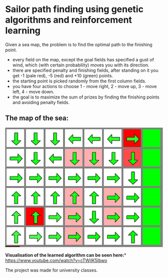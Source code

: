 # Sailor path finding using genetic algorithms and reinforcement learning

Given a sea map, the problem is to find the optimal path to the finishing point.
- every field on the map, except the goal fields has specified a gust of wind, which (with certain probability) moves you with its direction.
- there are specified penalty and finishing fields, after standing on it you get -1 (pale red), -5 (red) and +10 (green) points.
- the starting point is picked randomly from the first column fields.
- you have four actions to choose 1 - move right, 2 - move up, 3 - move left, 4 - move down.
- the goal is to maximize the sum of prizes by finding the finishing points and avoiding  penalty fields.

## The map of the sea:
![map-of-the-sea](https://raw.githubusercontent.com/WaznyKamo/Sailor-path-finding-using-genetic-algorithms/main/srednia_str_opt_gamma1.png)

**Visualisation of the learned algorithm can be seen here:*** https://www.youtube.com/watch?v=cTWiIK5lbwo


The project was made for university classes.

